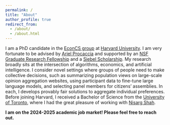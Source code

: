 ```yaml
---
permalink: /
title: "About"
author_profile: true
redirect_from: 
  - /about/
  - /about.html
---
```


I am a PhD candidate in the [EconCS group](https://econcs.seas.harvard.edu) at [Harvard University](https://www.seas.harvard.edu). I am very fortunate to be advised by [Ariel Procaccia](http://procaccia.info) and supported by an [NSF Graduate Research Fellowship](https://www.nsfgrfp.org) and a [Siebel Scholarship](https://www.siebelscholars.com). My research broadly sits at the intersection of algorithms, economics, and artificial intelligence.  I consider novel settings where groups of people need to make collective decisions, such as summarizing population views on large-scale opinion aggregation websites, using participant data to fine-tune large language models, and selecting panel members for citizens’ assemblies. In each, I develops provably fair solutions to aggregate individual preferences.  Before joining Harvard, I received a Bachelor of Science from the [University of Toronto](https://www.utoronto.ca), where I had the great pleasure of working with [Nisarg Shah](http://www.cs.toronto.edu/~nisarg/index.html).

**I am on the 2024-2025 academic job market! Please feel free to reach out.**